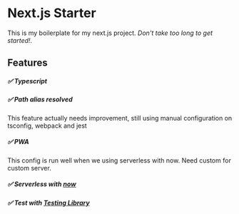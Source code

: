 # Next.js Starter

This is my boilerplate for my next.js project. _Don't take too long to get started!_.

## Features

##### ✅ Typescript

##### ✅ Path alias resolved
This feature actually needs improvement, still using manual configuration on tsconfig, webpack and jest

##### ✅ PWA
This config is run well when we using serverless with now. Need custom for custom server.

##### ✅ Serverless with [now](https://github.com/zeit/now "now")
##### ✅ Test with [Testing Library](https://testing-library.com/ "Testing Library")
